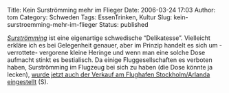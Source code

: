 Title: Kein Surströmming mehr im Flieger
Date: 2006-03-24 17:03
Author: tom
Category: Schweden
Tags: EssenTrinken, Kultur
Slug: kein-surstroemming-mehr-im-flieger
Status: published

[*Surströmming*](http://de.wikipedia.org/wiki/Surstr%C3%B6mming) ist
eine eigenartige schwedische “Delikatesse”. Vielleicht erkläre ich es
bei Gelegenheit genauer, aber im Prinzip handelt es sich um -verrottete-
vergorene kleine Heringe und wenn man eine solche Dose aufmacht stinkt
es bestialisch. Da einige Fluggesellschaften es verboten haben,
Surströmming im Flugzeug bei sich zu haben (die Dose könnte ja lecken),
[wurde jetzt auch der Verkauf am Flughafen Stockholm/Arlanda
eingestellt](http://www.dn.se/DNet/jsp/polopoly.jsp?d=1298&a=531690&rss=1400)
(S).

